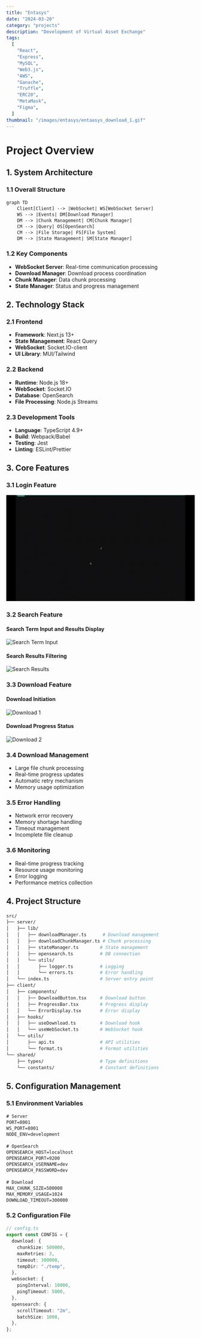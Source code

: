```yaml
---
title: "Entasys"
date: "2024-03-20"
category: "projects"
description: "Development of Virtual Asset Exchange"
tags:
  [
    "React",
    "Express",
    "MySQL",
    "Web3.js",
    "AWS",
    "Ganache",
    "Truffle",
    "ERC20",
    "MetaMask",
    "Figma",
  ]
thumbnail: "/images/entasys/entaasys_download_1.gif"
---
```


# Project Overview

## 1. System Architecture

### 1.1 Overall Structure

```mermaid
graph TD
    Client[Client] --> |WebSocket| WS[WebSocket Server]
    WS --> |Events| DM[Download Manager]
    DM --> |Chunk Management| CM[Chunk Manager]
    CM --> |Query| OS[OpenSearch]
    CM --> |File Storage| FS[File System]
    DM --> |State Management| SM[State Manager]
```

### 1.2 Key Components

- **WebSocket Server**: Real-time communication processing
- **Download Manager**: Download process coordination
- **Chunk Manager**: Data chunk processing
- **State Manager**: Status and progress management

## 2. Technology Stack

### 2.1 Frontend

- **Framework**: Next.js 13+
- **State Management**: React Query
- **WebSocket**: Socket.IO-client
- **UI Library**: MUI/Tailwind

### 2.2 Backend

- **Runtime**: Node.js 18+
- **WebSocket**: Socket.IO
- **Database**: OpenSearch
- **File Processing**: Node.js Streams

### 2.3 Development Tools

- **Language**: TypeScript 4.9+
- **Build**: Webpack/Babel
- **Testing**: Jest
- **Linting**: ESLint/Prettier

## 3. Core Features

### 3.1 Login Feature

![Login Screen](/images/entasys/entaasys_login.gif)

### 3.2 Search Feature

#### Search Term Input and Results Display

![Search Term Input](/images/entasys/entaasys_search_term.gif)

#### Search Results Filtering

![Search Results](/images/entasys/entaasys_search.gif)

### 3.3 Download Feature

#### Download Initiation

![Download 1](/images/entasys/entaasys_download_1.gif)

#### Download Progress Status

![Download 2](/images/entasys/entaasys_download_2.gif)

### 3.4 Download Management

- Large file chunk processing
- Real-time progress updates
- Automatic retry mechanism
- Memory usage optimization

### 3.5 Error Handling

- Network error recovery
- Memory shortage handling
- Timeout management
- Incomplete file cleanup

### 3.6 Monitoring

- Real-time progress tracking
- Resource usage monitoring
- Error logging
- Performance metrics collection

## 4. Project Structure

```bash
src/
├── server/
│   ├── lib/
│   │   ├── downloadManager.ts      # Download management
│   │   ├── downloadChunkManager.ts # Chunk processing
│   │   ├── stateManager.ts        # State management
│   │   ├── opensearch.ts          # DB connection
│   │   └── utils/
│   │       ├── logger.ts          # Logging
│   │       └── errors.ts          # Error handling
│   └── index.ts                   # Server entry point
├── client/
│   ├── components/
│   │   ├── DownloadButton.tsx     # Download button
│   │   ├── ProgressBar.tsx        # Progress display
│   │   └── ErrorDisplay.tsx       # Error display
│   ├── hooks/
│   │   ├── useDownload.ts         # Download hook
│   │   └── useWebSocket.ts        # WebSocket hook
│   └── utils/
│       ├── api.ts                 # API utilities
│       └── format.ts              # Format utilities
└── shared/
    ├── types/                     # Type definitions
    └── constants/                 # Constant definitions
```

## 5. Configuration Management

### 5.1 Environment Variables

```env
# Server
PORT=8001
WS_PORT=8001
NODE_ENV=development

# OpenSearch
OPENSEARCH_HOST=localhost
OPENSEARCH_PORT=9200
OPENSEARCH_USERNAME=dev
OPENSEARCH_PASSWORD=dev

# Download
MAX_CHUNK_SIZE=500000
MAX_MEMORY_USAGE=1024
DOWNLOAD_TIMEOUT=300000
```

### 5.2 Configuration File

```typescript
// config.ts
export const CONFIG = {
  download: {
    chunkSize: 500000,
    maxRetries: 3,
    timeout: 300000,
    tempDir: "./temp",
  },
  websocket: {
    pingInterval: 10000,
    pingTimeout: 5000,
  },
  opensearch: {
    scrollTimeout: "2m",
    batchSize: 1000,
  },
};
```
